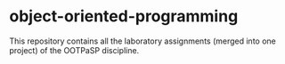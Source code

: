 # object-oriented-programming
This repository contains all the laboratory assignments (merged into one project) of the OOTPaSP discipline.
